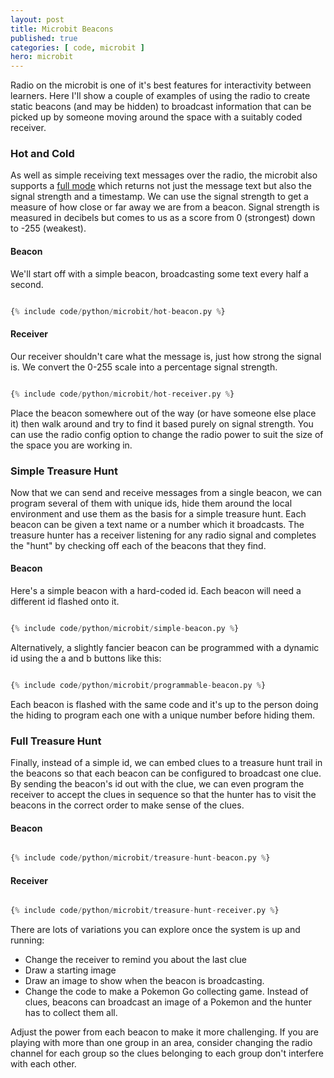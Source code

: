 ```yaml
---
layout: post
title: Microbit Beacons
published: true
categories: [ code, microbit ]
hero: microbit
---
```


Radio on the microbit is one of it's best features for interactivity between learners. Here I'll show a couple of examples of 
using the radio to create static beacons (and may be hidden) to broadcast information that can be picked up by someone 
moving around the space with a suitably coded receiver.

### Hot and Cold

As well as simple receiving text messages over the radio, the microbit also supports a 
<a href="https://microbit-micropython.readthedocs.io/en/latest/radio.html#radio.receive_full">full mode</a> which 
returns not just the message text but also the signal strength and a timestamp. We can use the signal strength to get a 
measure of how close or far away we are from a beacon. Signal strength is measured in decibels but comes to us as a 
score from 0 (strongest) down to -255 (weakest).


#### Beacon

We'll start off with a simple beacon, broadcasting some text every half a second. 

```python

{% include code/python/microbit/hot-beacon.py %}

```


#### Receiver

Our receiver shouldn't care what the message is, just how strong the signal is. We convert the 0-255 scale into a percentage 
signal strength. 


```python

{% include code/python/microbit/hot-receiver.py %}

```

Place the beacon somewhere out of the way (or have someone else place it) then walk around and try to find it based 
purely on signal strength. You can use the radio config option to change the radio power to suit the size of 
the space you are working in. 


### Simple Treasure Hunt

Now that we can send and receive messages from a single beacon, we can program several of them with unique ids, 
hide them around the local environment and use them as the basis for a simple treasure hunt. Each beacon can be 
given a text name or a number which it broadcasts. The treasure hunter has a receiver listening for any radio signal 
and completes the "hunt" by checking off each of the beacons that they find. 


#### Beacon 

Here's a simple beacon with a hard-coded id. Each beacon will need a different id flashed onto it. 

```python

{% include code/python/microbit/simple-beacon.py %}

```

Alternatively, a slightly fancier beacon can be programmed with a dynamic id using the a and b buttons like this:

```python

{% include code/python/microbit/programmable-beacon.py %}

```

Each beacon is flashed with the same code and it's up to the person doing the hiding to program each one with a 
unique number before hiding them. 


### Full Treasure Hunt

Finally, instead of a simple id, we can embed clues to a treasure hunt trail in the beacons so that each beacon 
can be configured to broadcast one clue. By sending the beacon's id out with the clue, we can even program 
the receiver to accept the clues in sequence so that the hunter has to visit the beacons in the correct 
order to make sense of the clues. 


#### Beacon 

```python

{% include code/python/microbit/treasure-hunt-beacon.py %}

```


#### Receiver

```python

{% include code/python/microbit/treasure-hunt-receiver.py %}

```

There are lots of variations you can explore once the system is up and running:

* Change the receiver to remind you about the last clue
* Draw a starting image
* Draw an image to show when the beacon is broadcasting.
* Change the code to make a Pokemon Go collecting game. Instead of clues, beacons can 
broadcast an image of a Pokemon and the hunter has to collect them all. 

Adjust the power from each beacon to make it more challenging. If you are playing with more than 
one group in an area, consider changing the radio channel for each group so the clues belonging 
to each group don't interfere with each other.
